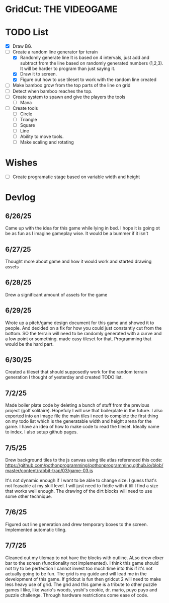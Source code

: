 # GridCut: THE VIDEOGAME

# TODO List
- [X] Draw BG.
- [ ] Create a random line generator fpr terain
    - [X] Randomly generate line
        It is based on 4 intervals, just add and subtract from the line based on randomly generated numbers (1,2,3). It will be harder to program than just saying it.
    - [X] Draw it to screen.
    - [X] Figure out how to use tileset to work with the random line created
- [ ] Make bamboo grow from the top parts of the line on grid
- [ ] Detect when bamboo reaches the top.
- [ ] Create system to spawn and give the players the tools
    - [ ] Mana
- [ ] Create tools
    - [ ] Circle
    - [ ] Triangle
    - [ ] Square
    - [ ] Line
    - [ ] Ability to move tools.
    - [ ] Make scaling and rotating
# Wishes
- [ ] Create programatic stage based on variable width and height

# Devlog
## 6/26/25
Came up with the idea for this game while lying in bed. I hope it is going ot be as fun as I imagine gameplay wise. It would be a bummer if it isn't
## 6/27/25
Thought more about game and how it would work and started drawing assets
## 6/28/25 
Drew a significant amount of assets for the game
## 6/29/25
Wrote up a pitch/game design document for this game and showed it to people. And decided on a fix for how you could just constantly cut from the bottom. SO the terrain will need to be randomly generated with a curve and a low point or something. made easy tileset for that. Programming that would be the hard part.
## 6/30/25
Created a tileset that should supposedly work for the random terrain generation I thought of yesterday and created TODO list.
## 7/2/25
Made boiler plate code by deleting a bunch of stuff from the previous project (golf solitaire). Hopefuly I will use that boilerplate in the future. I also exported into an image file the main tiles i need to complete the first thing on my todo list which is the generatable width and height arena for the game. I have an idea of how to make code to read the tileset. Ideally name to index.
I also setup github pages.
## 7/5/25
Drew background tiles to the js canvas using tile atlas referenced this code:
https://github.com/pothonprogramming/pothonprogramming.github.io/blob/master/content/rabbit-trap/03/game-03.js

It's not dynamic enough if I want to be able to change size. I guess that's not feasable at my skill level. I will just need to fiddle with it till I find a size that works well enough.
The drawing of the dirt blocks will need to use some other technique.
## 7/6/25 
Figured out line generation and drew temporary boxes to the screen. Implemented automatic tiling.
## 7/7/25
Cleaned out my tilemap to not have the blocks with outline. ALso drew elixer bar to the screen (functionality not implemented). I think this game should not try to be perfection I cannot invest too much time into this if it's not actually going to be fun.
The grid is my guide and will lead me in the development of this game. If gridcut is fun then gridcut 2 will need to make less heavy use of grid. The grid and this game is a tribute to other puzzle games I like, like wario's woods, yoshi's cookie, dr. mario, puyo puyo and puzzle challenge. Through hardware restrictions come ease of code.